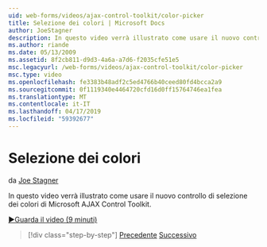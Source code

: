 ```yaml
---
uid: web-forms/videos/ajax-control-toolkit/color-picker
title: Selezione dei colori | Microsoft Docs
author: JoeStagner
description: In questo video verrà illustrato come usare il nuovo controllo di selezione dei colori di Microsoft AJAX Control Toolkit.
ms.author: riande
ms.date: 05/13/2009
ms.assetid: 8f2cb811-d9d3-4a6a-a7d6-f2035cfe51e5
msc.legacyurl: /web-forms/videos/ajax-control-toolkit/color-picker
msc.type: video
ms.openlocfilehash: fe3383b48adf2c5ed4766b40ceed80fd4bcca2a9
ms.sourcegitcommit: 0f1119340e4464720cfd16d0ff15764746ea1fea
ms.translationtype: MT
ms.contentlocale: it-IT
ms.lasthandoff: 04/17/2019
ms.locfileid: "59392677"
---
```

# <a name="color-picker"></a>Selezione dei colori

da [Joe Stagner](https://github.com/JoeStagner)

In questo video verrà illustrato come usare il nuovo controllo di selezione dei colori di Microsoft AJAX Control Toolkit.

[&#9654;Guarda il video (9 minuti)](https://channel9.msdn.com/Blogs/ASP-NET-Site-Videos/color-picker)

> [!div class="step-by-step"]
> [Precedente](control-extenders.md)
> [Successivo](combo-box.md)
